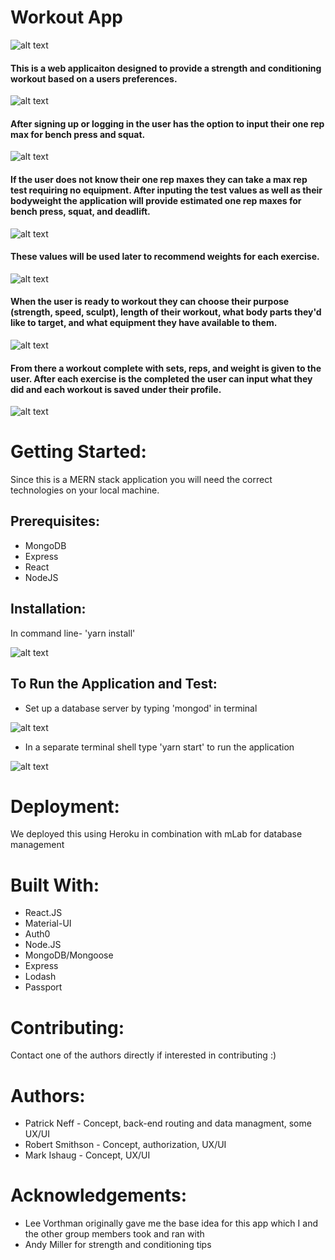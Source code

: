 # Workout App
![alt text](screenshots/workout-home.png)
#### This is a web applicaiton designed to provide a strength and conditioning workout based on a users preferences. 
![alt text](screenshots/workout-auth.png)
#### After signing up or logging in the user has the option to input their one rep max for bench press and squat. 
![alt text](screenshots/workout-selfassess.png)
#### If the user does not know their one rep maxes they can take a max rep test requiring no equipment. After inputing the test values as well as their bodyweight the application will provide estimated one rep maxes for bench press, squat, and deadlift. 
![alt text](screenshots/workout-history.png)
#### These values will be used later to recommend weights for each exercise. 
![alt text](screenshots/workout-options.png)
#### When the user is ready to workout they can choose their purpose (strength, speed, sculpt), length of their workout, what body parts they'd like to target, and what equipment they have available to them.
![alt text](screenshots/workout-list.png)
#### From there a workout complete with sets, reps, and weight is given to the user. After each exercise is the completed the user can input what they did and each workout is saved under their profile.
![alt text](screenshots/workout-list2.png)

# Getting Started:
Since this is a MERN stack application you will need the correct technologies on your local machine.

## Prerequisites:
* MongoDB
* Express
* React
* NodeJS 

## Installation:
In command line- 'yarn install'

![alt text](screenshots/yarn-install.png)

## To Run the Application and Test:
* Set up a database server by typing 'mongod' in terminal

![alt text](screenshots/mongod.png)
* In a separate terminal shell type 'yarn start' to run the application

![alt text](screenshots/yarn-start.png)

# Deployment:
We deployed this using Heroku in combination with mLab for database management

# Built With:
* React.JS
* Material-UI
* Auth0 
* Node.JS
* MongoDB/Mongoose
* Express
* Lodash
* Passport

# Contributing: 
Contact one of the authors directly if interested in contributing :)

# Authors: 
* Patrick Neff - Concept, back-end routing and data managment, some UX/UI
* Robert Smithson - Concept, authorization, UX/UI
* Mark Ishaug - Concept, UX/UI

# Acknowledgements:
* Lee Vorthman originally gave me the base idea for this app which I and the other group members took and ran with
* Andy Miller for strength and conditioning tips
